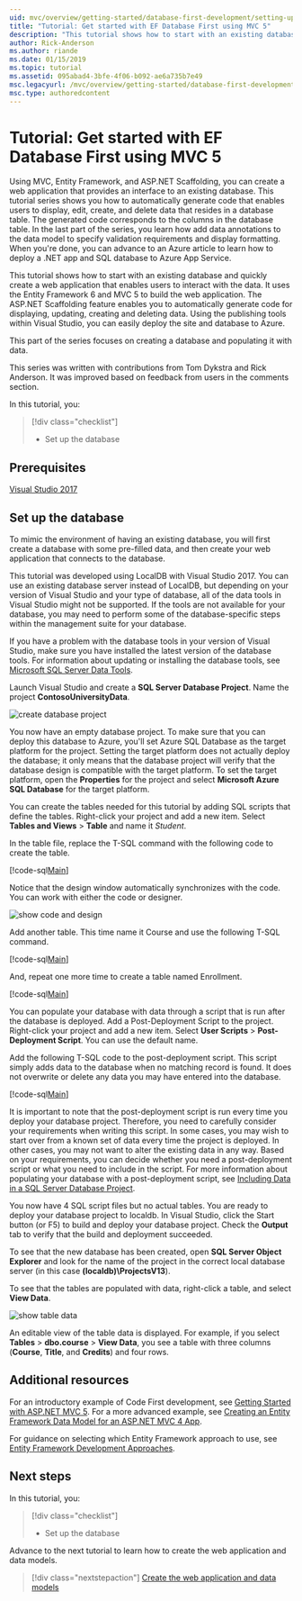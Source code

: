 ```yaml
---
uid: mvc/overview/getting-started/database-first-development/setting-up-database
title: "Tutorial: Get started with EF Database First using MVC 5"
description: "This tutorial shows how to start with an existing database and quickly create a web application that enables users to interact with the data."
author: Rick-Anderson
ms.author: riande
ms.date: 01/15/2019
ms.topic: tutorial
ms.assetid: 095abad4-3bfe-4f06-b092-ae6a735b7e49
msc.legacyurl: /mvc/overview/getting-started/database-first-development/setting-up-database
msc.type: authoredcontent
---
```


# Tutorial: Get started with EF Database First using MVC 5

Using MVC, Entity Framework, and ASP.NET Scaffolding, you can create a web application that provides an interface to an existing database. This tutorial series shows you how to automatically generate code that enables users to display, edit, create, and delete data that resides in a database table. The generated code corresponds to the columns in the database table. In the last part of the series, you learn how add data annotations to the data model to specify validation requirements and display formatting. When you're done, you can advance to an Azure article to learn how to deploy a .NET app and SQL database to Azure App Service.

This tutorial shows how to start with an existing database and quickly create a web application that enables users to interact with the data. It uses the Entity Framework 6 and MVC 5 to build the web application. The ASP.NET Scaffolding feature enables you to automatically generate code for displaying, updating, creating and deleting data. Using the publishing tools within Visual Studio, you can easily deploy the site and database to Azure.

This part of the series focuses on creating a database and populating it with data.

This series was written with contributions from Tom Dykstra and Rick Anderson. It was improved based on feedback from users in the comments section.

In this tutorial, you:

> [!div class="checklist"]
> * Set up the database

## Prerequisites

[Visual Studio 2017](https://visualstudio.microsoft.com/downloads/)

## Set up the database

To mimic the environment of having an existing database, you will first create a database with some pre-filled data, and then create your web application that connects to the database.

This tutorial was developed using LocalDB with Visual Studio 2017. You can use an existing database server instead of LocalDB, but depending on your version of Visual Studio and your type of database, all of the data tools in Visual Studio might not be supported. If the tools are not available for your database, you may need to perform some of the database-specific steps within the management suite for your database.

If you have a problem with the database tools in your version of Visual Studio, make sure you have installed the latest version of the database tools. For information about updating or installing the database tools, see [Microsoft SQL Server Data Tools](https://msdn.microsoft.com/data/hh297027).

Launch Visual Studio and create a **SQL Server Database Project**. Name the project **ContosoUniversityData**.

![create database project](setting-up-database/_static/image1.png)

You now have an empty database project. To make sure that you can deploy this database to Azure, you'll set Azure SQL Database as the target platform for the project. Setting the target platform does not actually deploy the database; it only means that the database project will verify that the database design is compatible with the target platform. To set the target platform, open the **Properties** for the project and select **Microsoft Azure SQL Database** for the target platform.

You can create the tables needed for this tutorial by adding SQL scripts that define the tables. Right-click your project and add a new item. Select **Tables and Views** > **Table** and name it *Student*.

In the table file, replace the T-SQL command with the following code to create the table.

[!code-sql[Main](setting-up-database/samples/sample1.sql)]

Notice that the design window automatically synchronizes with the code. You can work with either the code or designer.

![show code and design](setting-up-database/_static/image5.png)

Add another table. This time name it Course and use the following T-SQL command.

[!code-sql[Main](setting-up-database/samples/sample2.sql)]

And, repeat one more time to create a table named Enrollment.

[!code-sql[Main](setting-up-database/samples/sample3.sql)]

You can populate your database with data through a script that is run after the database is deployed. Add a Post-Deployment Script to the project. Right-click your project and add a new item. Select **User Scripts** > **Post-Deployment Script**. You can use the default name.

Add the following T-SQL code to the post-deployment script. This script simply adds data to the database when no matching record is found. It does not overwrite or delete any data you may have entered into the database.

[!code-sql[Main](setting-up-database/samples/sample4.sql)]

It is important to note that the post-deployment script is run every time you deploy your database project. Therefore, you need to carefully consider your requirements when writing this script. In some cases, you may wish to start over from a known set of data every time the project is deployed. In other cases, you may not want to alter the existing data in any way. Based on your requirements, you can decide whether you need a post-deployment script or what you need to include in the script. For more information about populating your database with a post-deployment script, see [Including Data in a SQL Server Database Project](/archive/blogs/ssdt/including-data-in-a-sql-server-database-project).

You now have 4 SQL script files but no actual tables. You are ready to deploy your database project to localdb. In Visual Studio, click the Start button (or F5) to build and deploy your database project. Check the **Output** tab to verify that the build and deployment succeeded.

To see that the new database has been created, open **SQL Server Object Explorer** and look for the name of the project in the correct local database server (in this case **(localdb)\ProjectsV13**).

To see that the tables are populated with data, right-click a table, and select **View Data**.

![show table data](setting-up-database/_static/image9.png)

An editable view of the table data is displayed. For example, if you select **Tables** > **dbo.course** > **View Data**, you see a table with three columns (**Course**, **Title**, and **Credits**) and four rows.

## Additional resources

For an introductory example of Code First development, see [Getting Started with ASP.NET MVC 5](../introduction/getting-started.md). For a more advanced example, see [Creating an Entity Framework Data Model for an ASP.NET MVC 4 App](../getting-started-with-ef-using-mvc/creating-an-entity-framework-data-model-for-an-asp-net-mvc-application.md).

For guidance on selecting which Entity Framework approach to use, see [Entity Framework Development Approaches](https://msdn.microsoft.com/library/ms178359.aspx#dbfmfcf).

## Next steps

In this tutorial, you:

> [!div class="checklist"]
> * Set up the database

Advance to the next tutorial to learn how to create the web application and data models.
> [!div class="nextstepaction"]
> [Create the web application and data models](creating-the-web-application.md)
